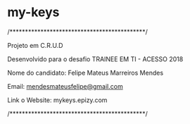 # my-keys

/********************************************/
  
  Projeto em C.R.U.D 
  
  Desenvolvido para o desafio TRAINEE EM TI - ACESSO 2018
	
  Nome do candidato: Felipe Mateus Marreiros Mendes
	
  Email: mendesmateusfelipe@gmail.com
  
  Link o Website: mykeys.epizy.com
	
  
/********************************************/
